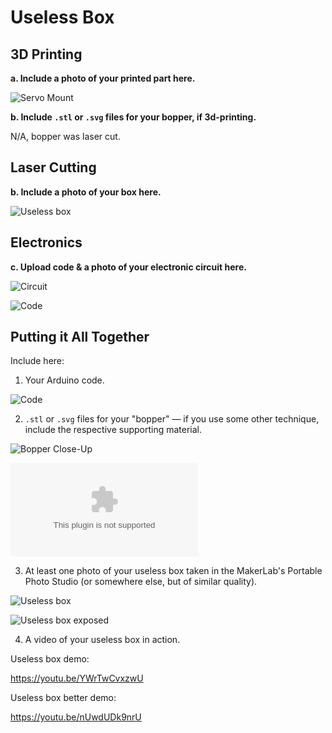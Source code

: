 # Useless Box

## 3D Printing

**a. Include a photo of your printed part here.**

![Servo Mount](https://github.com/MattD18/IDD-Fa18-Lab5/blob/master/IMG_2429.JPG)

**b. Include `.stl` or `.svg` files for your bopper, if 3d-printing.**

N/A, bopper was laser cut.

## Laser Cutting

**b. Include a photo of your box here.**

![Useless box](https://github.com/MattD18/IDD-Fa18-Lab5/blob/master/IMG_2434.JPG)

## Electronics

**c. Upload code & a photo of your electronic circuit here.**

![Circuit](https://github.com/MattD18/IDD-Fa18-Lab5/blob/master/IMG_2431.JPG)

![Code](https://github.com/MattD18/IDD-Fa18-Lab5/blob/master/useless_box.ino)

## Putting it All Together

Include here:
1. Your Arduino code.

![Code](https://github.com/MattD18/IDD-Fa18-Lab5/blob/master/useless_box.ino)

2. `.stl` or `.svg` files for your "bopper" — if you use some other technique, include the respective supporting material.

![Bopper Close-Up](https://github.com/MattD18/IDD-Fa18-Lab5/blob/master/IMG_2441.JPG)

![Bopper Design File](https://github.com/MattD18/IDD-Fa18-Lab5/blob/master/bopper.ai)

3. At least one photo of your useless box taken in the MakerLab's Portable Photo Studio (or somewhere else, but of similar quality).

![Useless box](https://github.com/MattD18/IDD-Fa18-Lab5/blob/master/IMG_2434.JPG)

![Useless box exposed](https://github.com/MattD18/IDD-Fa18-Lab5/blob/master/IMG_2437.JPG)

4. A video of your useless box in action.

Useless box demo:

https://youtu.be/YWrTwCvxzwU

Useless box better demo:

https://youtu.be/nUwdUDk9nrU
